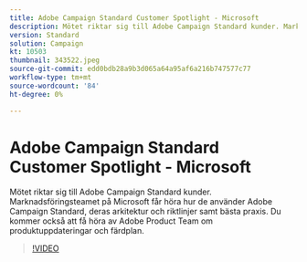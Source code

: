 ```yaml
---
title: Adobe Campaign Standard Customer Spotlight - Microsoft
description: Mötet riktar sig till Adobe Campaign Standard kunder. Marknadsföringsteamet på Microsoft får höra om hur de använder Adobe Campaign Standard.
version: Standard
solution: Campaign
kt: 10503
thumbnail: 343522.jpeg
source-git-commit: edd0bdb28a9b3d065a64a95af6a216b747577c77
workflow-type: tm+mt
source-wordcount: '84'
ht-degree: 0%

---
```


# Adobe Campaign Standard Customer Spotlight - Microsoft

Mötet riktar sig till Adobe Campaign Standard kunder. Marknadsföringsteamet på Microsoft får höra hur de använder Adobe Campaign Standard, deras arkitektur och riktlinjer samt bästa praxis. Du kommer också att få höra av Adobe Product Team om produktuppdateringar och färdplan.

>[!VIDEO](https://video.tv.adobe.com/v/343522/?quality=12&learn=on)
